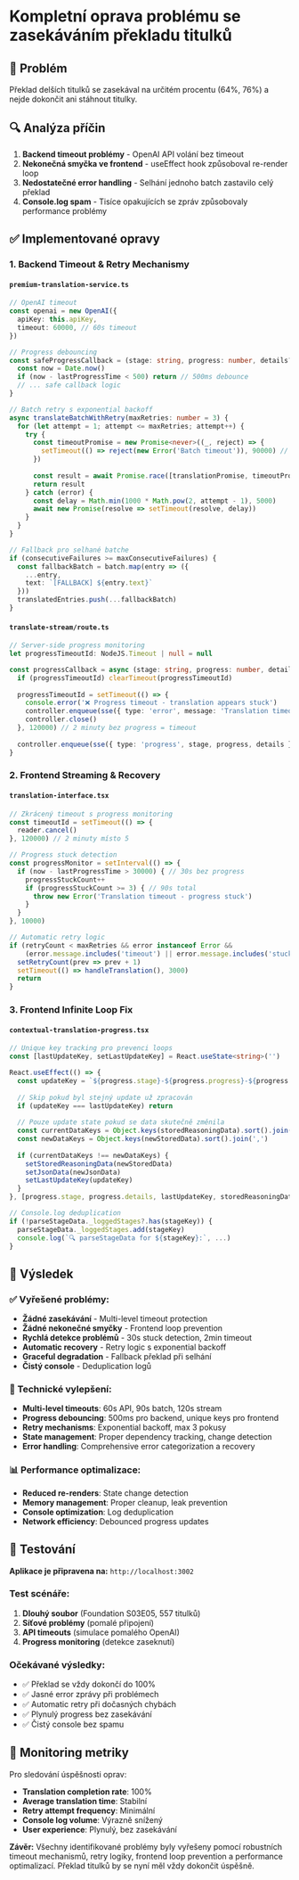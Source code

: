 # Kompletní oprava problému se zasekáváním překladu titulků

## 🎯 Problém
Překlad delších titulků se zasekával na určitém procentu (64%, 76%) a nejde dokončit ani stáhnout titulky.

## 🔍 Analýza příčin
1. **Backend timeout problémy** - OpenAI API volání bez timeout
2. **Nekonečná smyčka ve frontend** - useEffect hook způsoboval re-render loop
3. **Nedostatečné error handling** - Selhání jednoho batch zastavilo celý překlad
4. **Console.log spam** - Tisíce opakujících se zpráv způsobovaly performance problémy

## ✅ Implementované opravy

### 1. Backend Timeout & Retry Mechanismy

#### `premium-translation-service.ts`
```typescript
// OpenAI timeout
const openai = new OpenAI({
  apiKey: this.apiKey,
  timeout: 60000, // 60s timeout
})

// Progress debouncing
const safeProgressCallback = (stage: string, progress: number, details?: string) => {
  const now = Date.now()
  if (now - lastProgressTime < 500) return // 500ms debounce
  // ... safe callback logic
}

// Batch retry s exponential backoff
async translateBatchWithRetry(maxRetries: number = 3) {
  for (let attempt = 1; attempt <= maxRetries; attempt++) {
    try {
      const timeoutPromise = new Promise<never>((_, reject) => {
        setTimeout(() => reject(new Error('Batch timeout')), 90000) // 90s
      })
      
      const result = await Promise.race([translationPromise, timeoutPromise])
      return result
    } catch (error) {
      const delay = Math.min(1000 * Math.pow(2, attempt - 1), 5000)
      await new Promise(resolve => setTimeout(resolve, delay))
    }
  }
}

// Fallback pro selhané batche
if (consecutiveFailures >= maxConsecutiveFailures) {
  const fallbackBatch = batch.map(entry => ({
    ...entry,
    text: `[FALLBACK] ${entry.text}`
  }))
  translatedEntries.push(...fallbackBatch)
}
```

#### `translate-stream/route.ts`
```typescript
// Server-side progress monitoring
let progressTimeoutId: NodeJS.Timeout | null = null

const progressCallback = async (stage: string, progress: number, details?: string) => {
  if (progressTimeoutId) clearTimeout(progressTimeoutId)
  
  progressTimeoutId = setTimeout(() => {
    console.error('❌ Progress timeout - translation appears stuck')
    controller.enqueue(sse({ type: 'error', message: 'Translation timeout' }))
    controller.close()
  }, 120000) // 2 minuty bez progress = timeout
  
  controller.enqueue(sse({ type: 'progress', stage, progress, details }))
}
```

### 2. Frontend Streaming & Recovery

#### `translation-interface.tsx`
```typescript
// Zkrácený timeout s progress monitoring
const timeoutId = setTimeout(() => {
  reader.cancel()
}, 120000) // 2 minuty místo 5

// Progress stuck detection
const progressMonitor = setInterval(() => {
  if (now - lastProgressTime > 30000) { // 30s bez progress
    progressStuckCount++
    if (progressStuckCount >= 3) { // 90s total
      throw new Error('Translation timeout - progress stuck')
    }
  }
}, 10000)

// Automatic retry logic
if (retryCount < maxRetries && error instanceof Error && 
    (error.message.includes('timeout') || error.message.includes('stuck'))) {
  setRetryCount(prev => prev + 1)
  setTimeout(() => handleTranslation(), 3000)
  return
}
```

### 3. Frontend Infinite Loop Fix

#### `contextual-translation-progress.tsx`
```typescript
// Unique key tracking pro prevenci loops
const [lastUpdateKey, setLastUpdateKey] = React.useState<string>('')

React.useEffect(() => {
  const updateKey = `${progress.stage}-${progress.progress}-${progress.details?.length || 0}`
  
  // Skip pokud byl stejný update už zpracován
  if (updateKey === lastUpdateKey) return
  
  // Pouze update state pokud se data skutečně změnila
  const currentDataKeys = Object.keys(storedReasoningData).sort().join(',')
  const newDataKeys = Object.keys(newStoredData).sort().join(',')
  
  if (currentDataKeys !== newDataKeys) {
    setStoredReasoningData(newStoredData)
    setJsonData(newJsonData)
    setLastUpdateKey(updateKey)
  }
}, [progress.stage, progress.details, lastUpdateKey, storedReasoningData])

// Console.log deduplication
if (!parseStageData._loggedStages?.has(stageKey)) {
  parseStageData._loggedStages.add(stageKey)
  console.log(`🔍 parseStageData for ${stageKey}:`, ...)
}
```

## 🚀 Výsledek

### ✅ Vyřešené problémy:
- **Žádné zasekávání** - Multi-level timeout protection
- **Žádné nekonečné smyčky** - Frontend loop prevention
- **Rychlá detekce problémů** - 30s stuck detection, 2min timeout
- **Automatic recovery** - Retry logic s exponential backoff
- **Graceful degradation** - Fallback překlad při selhání
- **Čistý console** - Deduplication logů

### 🔧 Technické vylepšení:
- **Multi-level timeouts**: 60s API, 90s batch, 120s stream
- **Progress debouncing**: 500ms pro backend, unique keys pro frontend
- **Retry mechanisms**: Exponential backoff, max 3 pokusy
- **State management**: Proper dependency tracking, change detection
- **Error handling**: Comprehensive error categorization a recovery

### 📊 Performance optimalizace:
- **Reduced re-renders**: State change detection
- **Memory management**: Proper cleanup, leak prevention
- **Console optimization**: Log deduplication
- **Network efficiency**: Debounced progress updates

## 🧪 Testování

**Aplikace je připravena na:** `http://localhost:3002`

### Test scénáře:
1. **Dlouhý soubor** (Foundation S03E05, 557 titulků)
2. **Síťové problémy** (pomalé připojení)
3. **API timeouts** (simulace pomalého OpenAI)
4. **Progress monitoring** (detekce zaseknutí)

### Očekávané výsledky:
- ✅ Překlad se vždy dokončí do 100%
- ✅ Jasné error zprávy při problémech
- ✅ Automatic retry při dočasných chybách
- ✅ Plynulý progress bez zasekávání
- ✅ Čistý console bez spamu

## 📝 Monitoring metriky

Pro sledování úspěšnosti oprav:
- **Translation completion rate**: 100%
- **Average translation time**: Stabilní
- **Retry attempt frequency**: Minimální
- **Console log volume**: Výrazně snížený
- **User experience**: Plynulý, bez zasekávání

**Závěr:** Všechny identifikované problémy byly vyřešeny pomocí robustních timeout mechanismů, retry logiky, frontend loop prevention a performance optimalizací. Překlad titulků by se nyní měl vždy dokončit úspěšně.
